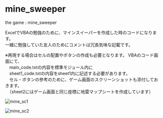 # mine_sweeper
the game : mine_sweeper

ExcelでVBAの勉強のために、マインスイーパーを作成した時のコードになります。  
一緒に勉強していた友人のためにコメントは冗長気味な記載です。    

※再現する場合はセルの配置やボタンの作成も必要となります。
  VBAのコード画面にて、  
  　main_code.txtの内容を標準モジュール内に  
  　sheet1_code.txtの内容をsheet1内に記述する必要があります。  
　セル・ボタンの参考のために、ゲーム画面のスクリーンショットも添付しておきます。  
　（sheet2にはゲーム画面と同じ座標に地雷マップシートを作成しています）  


![mine_sc1](https://user-images.githubusercontent.com/58933271/138201425-964e231b-0363-4a7f-8018-83aa917934c0.jpg)

![mine_sc2](https://user-images.githubusercontent.com/58933271/138201448-69e02774-7ed0-4aca-bf2b-0e3f78b14b3a.jpg)
